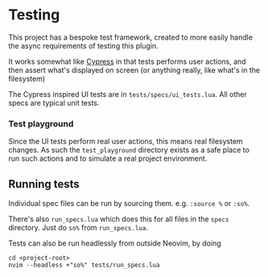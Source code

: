 # Testing

This project has a bespoke test framework, created to more easily handle the async requirements of testing this plugin.

It works somewhat like [Cypress](https://www.cypress.io) in that tests performs user actions, and then assert what's displayed on screen
(or anything really, like what's in the filesystem)

The Cypress inspired UI tests are in `tests/specs/ui_tests.lua`. All other specs are typical unit tests.

### Test playground

Since the UI tests perform real user actions, this means real filesystem changes. As such the `test_playground` directory
exists as a safe place to run such actions and to simulate a real project environment.

## Running tests

Individual spec files can be run by sourcing them. e.g. `:source %` or `:so%`.

There's also `run_specs.lua` which does this for all files in the `specs` directory. Just do `so%` from `run_specs.lua`.

Tests can also be run headlessly from outside Neovim, by doing

```
cd <project-root>
nvim --headless +"so%" tests/run_specs.lua
```

